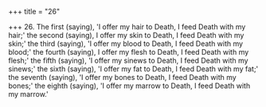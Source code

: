 +++
title = "26"

+++
26. The first (saying), 'I offer my hair to Death, I feed Death with my hair;' the second (saying), I offer my skin to Death, I feed Death with my skin;' the third (saying), 'I offer my blood to Death, I feed Death with my blood;' the fourth (saying), I offer my flesh to Death, I feed Death with my flesh;' the fifth (saying), 'I offer my sinews to Death, I feed Death with my sinews;' the sixth (saying), 'I offer my fat to Death, I feed Death with my fat;' the seventh (saying), 'I offer my bones to Death, I feed Death with my bones;' the eighth (saying), 'I offer my marrow to Death, I feed Death with my marrow.'
